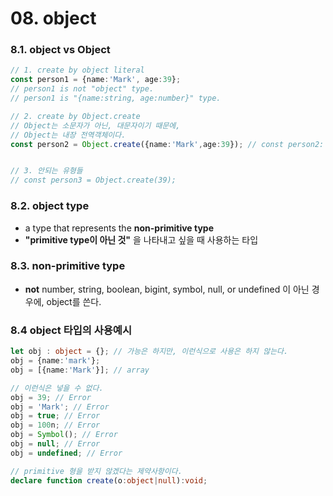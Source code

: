 # 08. object

### 8.1. object vs Object

```ts
// 1. create by object literal
const person1 = {name:'Mark', age:39};
// person1 is not "object" type.
// person1 is "{name:string, age:number}" type.

// 2. create by Object.create
// Object는 소문자가 아닌, 대문자이기 때문에,
// Object는 내장 전역객체이다. 
const person2 = Object.create({name:'Mark',age:39}); // const person2: any


// 3. 안되는 유형들
// const person3 = Object.create(39);
```

### 8.2. object type

- a type that represents the **non-primitive type**
- **"primitive type이 아닌 것"** 을 나타내고 싶을 때 사용하는 타입

### 8.3. non-primitive type

- **not** number, string, boolean, bigint, symbol, null, or undefined 이 아닌 경우에, object를 쓴다.


### 8.4 object 타입의 사용예시

```ts
let obj : object = {}; // 가능은 하지만, 이런식으로 사용은 하지 않는다. 
obj = {name:'mark'};
obj = [{name:'Mark'}]; // array

// 이런식은 넣을 수 없다.
obj = 39; // Error
obj = 'Mark'; // Error
obj = true; // Error
obj = 100n; // Error
obj = Symbol(); // Error
obj = null; // Error
obj = undefined; // Error
```

```ts
// primitive 형을 받지 않겠다는 제약사항이다.
declare function create(o:object|null):void;
```
